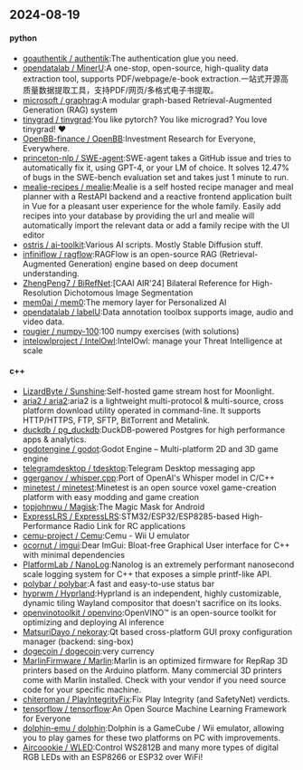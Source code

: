 ## 2024-08-19

#### python
* [goauthentik / authentik](https://github.com/goauthentik/authentik):The authentication glue you need.
* [opendatalab / MinerU](https://github.com/opendatalab/MinerU):A one-stop, open-source, high-quality data extraction tool, supports PDF/webpage/e-book extraction.一站式开源高质量数据提取工具，支持PDF/网页/多格式电子书提取。
* [microsoft / graphrag](https://github.com/microsoft/graphrag):A modular graph-based Retrieval-Augmented Generation (RAG) system
* [tinygrad / tinygrad](https://github.com/tinygrad/tinygrad):You like pytorch? You like micrograd? You love tinygrad! ❤️
* [OpenBB-finance / OpenBB](https://github.com/OpenBB-finance/OpenBB):Investment Research for Everyone, Everywhere.
* [princeton-nlp / SWE-agent](https://github.com/princeton-nlp/SWE-agent):SWE-agent takes a GitHub issue and tries to automatically fix it, using GPT-4, or your LM of choice. It solves 12.47% of bugs in the SWE-bench evaluation set and takes just 1 minute to run.
* [mealie-recipes / mealie](https://github.com/mealie-recipes/mealie):Mealie is a self hosted recipe manager and meal planner with a RestAPI backend and a reactive frontend application built in Vue for a pleasant user experience for the whole family. Easily add recipes into your database by providing the url and mealie will automatically import the relevant data or add a family recipe with the UI editor
* [ostris / ai-toolkit](https://github.com/ostris/ai-toolkit):Various AI scripts. Mostly Stable Diffusion stuff.
* [infiniflow / ragflow](https://github.com/infiniflow/ragflow):RAGFlow is an open-source RAG (Retrieval-Augmented Generation) engine based on deep document understanding.
* [ZhengPeng7 / BiRefNet](https://github.com/ZhengPeng7/BiRefNet):[CAAI AIR'24] Bilateral Reference for High-Resolution Dichotomous Image Segmentation
* [mem0ai / mem0](https://github.com/mem0ai/mem0):The memory layer for Personalized AI
* [opendatalab / labelU](https://github.com/opendatalab/labelU):Data annotation toolbox supports image, audio and video data.
* [rougier / numpy-100](https://github.com/rougier/numpy-100):100 numpy exercises (with solutions)
* [intelowlproject / IntelOwl](https://github.com/intelowlproject/IntelOwl):IntelOwl: manage your Threat Intelligence at scale

#### c++
* [LizardByte / Sunshine](https://github.com/LizardByte/Sunshine):Self-hosted game stream host for Moonlight.
* [aria2 / aria2](https://github.com/aria2/aria2):aria2 is a lightweight multi-protocol & multi-source, cross platform download utility operated in command-line. It supports HTTP/HTTPS, FTP, SFTP, BitTorrent and Metalink.
* [duckdb / pg_duckdb](https://github.com/duckdb/pg_duckdb):DuckDB-powered Postgres for high performance apps & analytics.
* [godotengine / godot](https://github.com/godotengine/godot):Godot Engine – Multi-platform 2D and 3D game engine
* [telegramdesktop / tdesktop](https://github.com/telegramdesktop/tdesktop):Telegram Desktop messaging app
* [ggerganov / whisper.cpp](https://github.com/ggerganov/whisper.cpp):Port of OpenAI's Whisper model in C/C++
* [minetest / minetest](https://github.com/minetest/minetest):Minetest is an open source voxel game-creation platform with easy modding and game creation
* [topjohnwu / Magisk](https://github.com/topjohnwu/Magisk):The Magic Mask for Android
* [ExpressLRS / ExpressLRS](https://github.com/ExpressLRS/ExpressLRS):STM32/ESP32/ESP8285-based High-Performance Radio Link for RC applications
* [cemu-project / Cemu](https://github.com/cemu-project/Cemu):Cemu - Wii U emulator
* [ocornut / imgui](https://github.com/ocornut/imgui):Dear ImGui: Bloat-free Graphical User interface for C++ with minimal dependencies
* [PlatformLab / NanoLog](https://github.com/PlatformLab/NanoLog):Nanolog is an extremely performant nanosecond scale logging system for C++ that exposes a simple printf-like API.
* [polybar / polybar](https://github.com/polybar/polybar):A fast and easy-to-use status bar
* [hyprwm / Hyprland](https://github.com/hyprwm/Hyprland):Hyprland is an independent, highly customizable, dynamic tiling Wayland compositor that doesn't sacrifice on its looks.
* [openvinotoolkit / openvino](https://github.com/openvinotoolkit/openvino):OpenVINO™ is an open-source toolkit for optimizing and deploying AI inference
* [MatsuriDayo / nekoray](https://github.com/MatsuriDayo/nekoray):Qt based cross-platform GUI proxy configuration manager (backend: sing-box)
* [dogecoin / dogecoin](https://github.com/dogecoin/dogecoin):very currency
* [MarlinFirmware / Marlin](https://github.com/MarlinFirmware/Marlin):Marlin is an optimized firmware for RepRap 3D printers based on the Arduino platform. Many commercial 3D printers come with Marlin installed. Check with your vendor if you need source code for your specific machine.
* [chiteroman / PlayIntegrityFix](https://github.com/chiteroman/PlayIntegrityFix):Fix Play Integrity (and SafetyNet) verdicts.
* [tensorflow / tensorflow](https://github.com/tensorflow/tensorflow):An Open Source Machine Learning Framework for Everyone
* [dolphin-emu / dolphin](https://github.com/dolphin-emu/dolphin):Dolphin is a GameCube / Wii emulator, allowing you to play games for these two platforms on PC with improvements.
* [Aircoookie / WLED](https://github.com/Aircoookie/WLED):Control WS2812B and many more types of digital RGB LEDs with an ESP8266 or ESP32 over WiFi!
